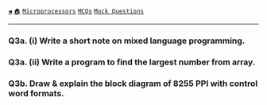 [`◀`](/mp/previous-years/may-19/) [`🏠`](/) [`Microprocessors`](/mp/) [`MCQs`](/mp/mcqs) [`Mock Questions`](/mp/mock/)

<hr />

### Q3a. (i) Write a short note on mixed language programming.

### Q3a. (ii) Write a program to find the largest number from array.

### Q3b. Draw & explain the block diagram of 8255 PPI with control word formats.
